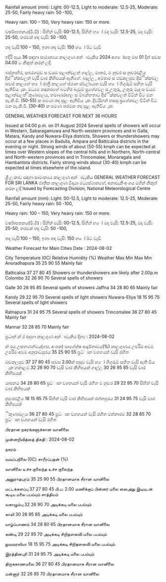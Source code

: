 Rainfall amount (mm): Light: 00-12.5, Light to moderate: 12.5-25, Moderate: 25-50, Fairly heavy rain: 50 -100,

Heavy rain: 100 – 150, Very heavy rain: 150 or more.

වර්ෂාපතනය(මි.මී) : සිහින් වැසි: 00-12.5, සිහින් හ ෝ මද වැසි: 12.5-25, මද වැසි: 25-50, තරමක් තද වැසි: 50 -100,

තද වැසි:100 – 150, ඉතා තද වැසි: 150 හ ෝ ඊට වැඩි

ඉදිරි පැය 36 සඳහා සාමාන්‍යය කාලගුණ අන්‍ාවැකිය 2024 අග ෝසතු මස 01 දින්‍ සවස 04.00 ට නිකුත් කරන්‍ ලදි.

බස්නාහිර, සබරගමුව ස වයඹ පළාත්වලත් ගාල්ල, මාතර, ම නුවර ස නුවරඑළිය දිස්ික්කවලත් වැසි වාර කිහිපයක් ඇතිහේ. බදුල්ල , අම්පාර ස මඩකලපුව දිස්ික්කවල සවස් කාලහේ හ ෝ රාත්‍රී කාලහේ ස්ථාන ස්වල්පයක වැසි හ ෝ ගිගුරුම් සහිත වැසි ඇතිවිය ැක. මධ්‍යම කඳුකරහේ බටහිර බැවුම් ප්‍රහේශවල ස උතුරු, උතුරු මැද ස වයඹ පළාත්වලත් ිකුණාමලය, හමාණරාගල ස ම්බන්හතාට දිස්ික්කවලත් විටින් විට මන පැ.කි.මී. (50-55) ක පමණ තද සුළං ඇතිවිය ැක. දිවයිහන් හසසු ප්‍රහේශවල විටින් විට මන පැ.කි.මී. (30-40) ක පමණ තරමක තද සුළං ඇතිවිය ැක.

GENERAL WEATHER FORECAST FOR NEXT 36 HOURS

Issued at 04.00 p.m. on 01 August 2024 Several spells of showers will occur in Western, Sabaragamuwa and North-western provinces and in Galle, Matara, Kandy and Nuwara-Eliya districts. Showers or thundershowers may occur at a few places in Badulla, Ampara and Batticaloa districts in the evening or night. Strong winds of about (50-55) kmph can be expected at times over Western slopes of the central hills and in Northern, North-central and North-western provinces and in Trincomalee, Monaragala and Hambantota districts. Fairly strong winds about (30-40) kmph can be expected at times elsewhere of the island.

ශ්‍රී ලංකාව සඳහා සාමාන්‍යය කාලගුණ අන්‍ාවැකිය GENERAL WEATHER FORECAST FOR SRI LANKA ජාතික කාලගුණ විදයා මධ්‍යස්ථානහේ, අනාවැකි අංශය මගින් නිකුත් කරන ලදි Issued by Forecasting Division, National Meteorological Centre

Rainfall amount (mm): Light: 00-12.5, Light to moderate: 12.5-25, Moderate: 25-50, Fairly heavy rain: 50 -100,

Heavy rain: 100 – 150, Very heavy rain: 150 or more.

වර්ෂාපතනය(මි.මී) : සිහින් වැසි: 00-12.5, සිහින් හ ෝ මද වැසි: 12.5-25, මද වැසි: 25-50, තරමක් තද වැසි: 50 -100,

තද වැසි:100 – 150, ඉතා තද වැසි: 150 හ ෝ ඊට වැඩි

Weather Forecast for Main Cities Date : 2024-08-02

City Temperature (0C) Relative Humidity (%) Weather Max Min Max Min Anuradhapura 35 25 90 55 Mainly fair

Batticaloa 37 27 80 45 Showers or thundershowers are likely after 2.00p.m Colombo 32 26 90 70 Several spells of showers

Galle 30 26 95 85 Several spells of showers Jaffna 34 28 80 65 Mainly fair

Kandy 29 22 95 70 Several spells of light showers Nuwara-Eliya 18 15 95 75 Several spells of light showers

Ratnapura 31 24 95 75 Several spells of showers Trincomalee 36 27 80 45 Mainly fair

Mannar 32 28 85 70 Mainly fair

ප්‍රධාන්‍ න්‍ ර සදහා කාලගුණ අන්‍ාවැකිය දින්‍ය : 2024-08-02

න්‍ රය උෂතණත්වය(ගස. අංශක) සාගේක්ෂ ආර්ද්‍රතාවය(%) කාලගුණය උපරිම අවම උපරිම අවම අනුරාධ්‍පුරය 35 25 90 55 ප්‍රධ්‍ාන වශහයන් වැසි රහිත

මඩකලපුව 37 27 80 45 සවස 2.00න් පසුව වැසි හ ෝ ගිගුරුම් සහිත වැසි ඇති විය ැක හකාළඹ 32 26 90 70 වැසි වාර කිහිපයක් ගාල්ල 30 26 95 85 වැසි වාර කිහිපයක්

යාපනය 34 28 80 65 ප්‍රධ්‍ාන වශහයන් වැසි රහිත ම නුවර 29 22 95 70 සිහින් වැසි වාර කිහිපයක්

නුවරඑළිය 18 15 95 75 සිහින් වැසි වාර කිහිපයක් රත්නපුරය 31 24 95 75 වැසි වාර කිහිපයක්

ිකුණාමලය 36 27 80 45 ප්‍රධ්‍ාන වශහයන් වැසි රහිත මන්නාරම 32 28 85 70 ප්‍රධ්‍ාන වශහයන් වැසි රහිත

பிரதான நகரங்களுக்கான வானிலை

முன்னறிவித்தை் திகதி : 2024-08-02

நகரம்

வவப்பநிலை (0C) சாரீரப்பதன் (%)

வானிலை உச்ச குலைந்த உச்ச குலைந்த

அனுராதபுரம் 35 25 90 55 பிரதானமாக சீரான வானிலை

மட்டக்களப்பு 37 27 80 45 பி.ப. 2.00 மணிக்குப் பின்னர் மலை அை்ைது இடியுடன் கூடிய மலை பபய்யும் சாத்தியம்

வகாழும்பு 32 26 90 70 அடிக்கடி மலை பபய்யும்

காலி 30 26 95 85 அடிக்கடி மலை பபய்யும்

யாழ்ப்பாணம் 34 28 80 65 பிரதானமாக சீரான வானிலை

கண்டி 29 22 95 70 அடிக்கடி சிறிதளவிை் மலை பபய்யும்

நுவவரலியா 18 15 95 75 அடிக்கடி சிறிதளவிை் மலை பபய்யும்

இரத்தினபுரி 31 24 95 75 அடிக்கடி மலை பபய்யும்

திருககாணமலை 36 27 80 45 பிரதானமாக சீரான வானிலை

மன்னார் 32 28 85 70 பிரதானமாக சீரான வானிலை
